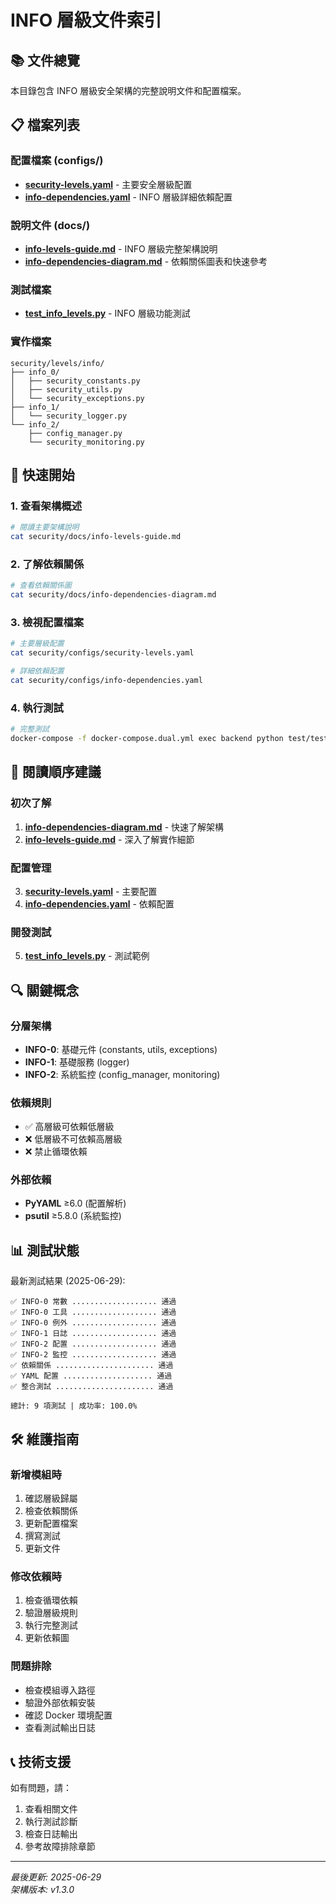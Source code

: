 # INFO 層級文件索引

## 📚 文件總覽

本目錄包含 INFO 層級安全架構的完整說明文件和配置檔案。

## 📋 檔案列表

### 配置檔案 (configs/)
- **[security-levels.yaml](../configs/security-levels.yaml)** - 主要安全層級配置
- **[info-dependencies.yaml](../configs/info-dependencies.yaml)** - INFO 層級詳細依賴配置

### 說明文件 (docs/)
- **[info-levels-guide.md](info-levels-guide.md)** - INFO 層級完整架構說明
- **[info-dependencies-diagram.md](info-dependencies-diagram.md)** - 依賴關係圖表和快速參考

### 測試檔案
- **[test_info_levels.py](../../test/test_info_levels.py)** - INFO 層級功能測試

### 實作檔案
```
security/levels/info/
├── info_0/
│   ├── security_constants.py
│   ├── security_utils.py
│   └── security_exceptions.py
├── info_1/
│   └── security_logger.py
└── info_2/
    ├── config_manager.py
    └── security_monitoring.py
```

## 🚀 快速開始

### 1. 查看架構概述
```bash
# 閱讀主要架構說明
cat security/docs/info-levels-guide.md
```

### 2. 了解依賴關係
```bash
# 查看依賴關係圖
cat security/docs/info-dependencies-diagram.md
```

### 3. 檢視配置檔案
```bash
# 主要層級配置
cat security/configs/security-levels.yaml

# 詳細依賴配置
cat security/configs/info-dependencies.yaml
```

### 4. 執行測試
```bash
# 完整測試
docker-compose -f docker-compose.dual.yml exec backend python test/test_info_levels.py
```

## 📖 閱讀順序建議

### 初次了解
1. **[info-dependencies-diagram.md](info-dependencies-diagram.md)** - 快速了解架構
2. **[info-levels-guide.md](info-levels-guide.md)** - 深入了解實作細節

### 配置管理
3. **[security-levels.yaml](../configs/security-levels.yaml)** - 主要配置
4. **[info-dependencies.yaml](../configs/info-dependencies.yaml)** - 依賴配置

### 開發測試
5. **[test_info_levels.py](../../test/test_info_levels.py)** - 測試範例

## 🔍 關鍵概念

### 分層架構
- **INFO-0**: 基礎元件 (constants, utils, exceptions)
- **INFO-1**: 基礎服務 (logger)
- **INFO-2**: 系統監控 (config_manager, monitoring)

### 依賴規則
- ✅ 高層級可依賴低層級
- ❌ 低層級不可依賴高層級
- ❌ 禁止循環依賴

### 外部依賴
- **PyYAML** ≥6.0 (配置解析)
- **psutil** ≥5.8.0 (系統監控)

## 📊 測試狀態

最新測試結果 (2025-06-29):
```
✅ INFO-0 常數 ................... 通過
✅ INFO-0 工具 ................... 通過  
✅ INFO-0 例外 ................... 通過
✅ INFO-1 日誌 ................... 通過
✅ INFO-2 配置 ................... 通過
✅ INFO-2 監控 ................... 通過
✅ 依賴關係 ...................... 通過
✅ YAML 配置 .................... 通過
✅ 整合測試 ...................... 通過

總計: 9 項測試 | 成功率: 100.0%
```

## 🛠️ 維護指南

### 新增模組時
1. 確認層級歸屬
2. 檢查依賴關係
3. 更新配置檔案
4. 撰寫測試
5. 更新文件

### 修改依賴時
1. 檢查循環依賴
2. 驗證層級規則
3. 執行完整測試
4. 更新依賴圖

### 問題排除
- 檢查模組導入路徑
- 驗證外部依賴安裝
- 確認 Docker 環境配置
- 查看測試輸出日誌

## 📞 技術支援

如有問題，請：
1. 查看相關文件
2. 執行測試診斷
3. 檢查日誌輸出
4. 參考故障排除章節

---

*最後更新: 2025-06-29*  
*架構版本: v1.3.0*
